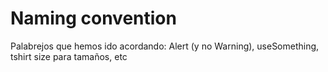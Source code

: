 # Naming convention

Palabrejos que hemos ido acordando: Alert (y no Warning), useSomething, tshirt size para tamaños, etc 